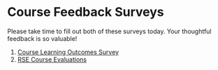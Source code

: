 # Course Feedback Surveys

Please take time to fill out both of these surveys today. Your thoughtful feedback is so valuable! 

1. [Course Learning Outcomes Survey](https://docs.google.com/forms/d/e/1FAIpQLSdkcYcd89d8TBf_SIEPBFz15wY31r-3ZXOkwwlU-acrv-b62A/viewform?usp=sf_link)
2. [RSE Course Evaluations](https://p1.courseval.net/etw/ets/et.asp?CFNK=061C4F4A-09E1-42F8-8CDE-C3BE9D0F1F0F&nxappid=AG2&nxmid=GetSurveyForm&wsedrq=N0YR6QW045)
